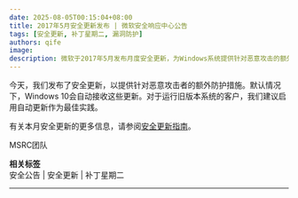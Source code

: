 ```yaml
---
date: 2025-08-05T00:15:04+08:00
title: 2017年5月安全更新发布 | 微软安全响应中心公告  
tags: [安全更新, 补丁星期二, 漏洞防护]  
authors: qife  
image:   
description: 微软于2017年5月发布月度安全更新，为Windows系统提供针对恶意攻击的额外防护措施，并建议用户启用自动更新功能以确保及时获取保护。  
---  
```


今天，我们发布了安全更新，以提供针对恶意攻击者的额外防护措施。默认情况下，Windows 10会自动接收这些更新。对于运行旧版本系统的客户，我们建议启用自动更新作为最佳实践。  

有关本月安全更新的更多信息，请参阅[安全更新指南](https://www.microsoft.com/security-updates)。  

MSRC团队  

**相关标签**  
安全公告 | 安全更新 | 补丁星期二  

---  

